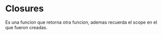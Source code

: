 # Closures

Es una funcion que retorna otra funcion, ademas recuerda el scope en el que
fueron creadas.
